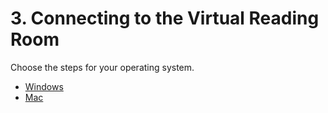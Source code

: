 # 3. Connecting to the Virtual Reading Room

Choose the steps for your operating system.

- [Windows](/user-guide/connecting-windows)
- [Mac](/user-guide/connecting-mac)